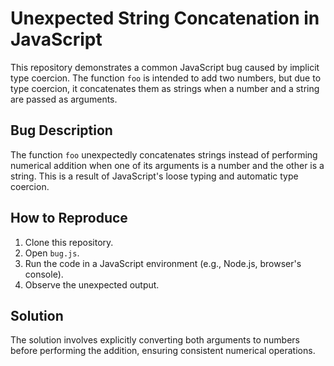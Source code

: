 # Unexpected String Concatenation in JavaScript

This repository demonstrates a common JavaScript bug caused by implicit type coercion. The function `foo` is intended to add two numbers, but due to type coercion, it concatenates them as strings when a number and a string are passed as arguments. 

## Bug Description
The function `foo` unexpectedly concatenates strings instead of performing numerical addition when one of its arguments is a number and the other is a string.  This is a result of JavaScript's loose typing and automatic type coercion.

## How to Reproduce
1. Clone this repository.
2. Open `bug.js`.
3. Run the code in a JavaScript environment (e.g., Node.js, browser's console).
4. Observe the unexpected output.

## Solution
The solution involves explicitly converting both arguments to numbers before performing the addition, ensuring consistent numerical operations.
